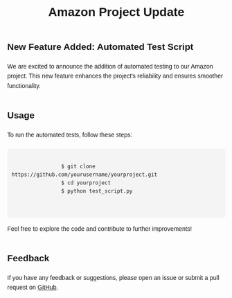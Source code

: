 <!DOCTYPE html>
<html lang="en">
<head>
    <meta charset="UTF-8">
    <meta name="viewport" content="width=device-width, initial-scale=1.0">
    <title>Amazon Project Update</title>
    <style>
        body {
            font-family: Arial, sans-serif;
            line-height: 1.6;
            margin: 0;
            padding: 20px;
        }
        .container {
            max-width: 800px;
            margin: auto;
        }
        h1 {
            text-align: center;
            margin-bottom: 30px;
        }
        h2 {
            margin-top: 40px;
        }
        p {
            margin-bottom: 20px;
        }
        pre {
            background-color: #f4f4f4;
            padding: 10px;
            overflow-x: auto;
            border-radius: 5px;
        }
    </style>
</head>
<body>
    <div class="container">
        <h1>Amazon Project Update</h1>
        <h2>New Feature Added: Automated Test Script</h2>
        <p>We are excited to announce the addition of automated testing to our Amazon project. This new feature enhances the project's reliability and ensures smoother functionality.</p>
        <h2>Usage</h2>
        <p>To run the automated tests, follow these steps:</p>
        <pre>
            <code>
                $ git clone https://github.com/yourusername/yourproject.git
                $ cd yourproject
                $ python test_script.py
            </code>
        </pre>
        <p>Feel free to explore the code and contribute to further improvements!</p>
        <h2>Feedback</h2>
        <p>If you have any feedback or suggestions, please open an issue or submit a pull request on <a href="https://github.com/yourusername/yourproject">GitHub</a>.</p>
    </div>
</body>
</html>
